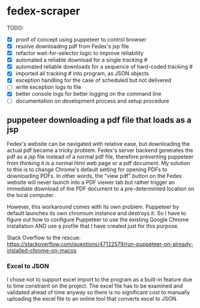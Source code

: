 # fedex-scraper

TODO:
- [x] proof of concept using puppeteer to control browser
- [x] resolve downloading pdf from Fedex's jsp file
- [x] refactor wait-for-selector logic to improve reliability
- [x] automated a reliable download for a single tracking #
- [x] automated reliable downloads for a sequence of hard-coded tracking #
- [x] imported all tracking # into program, as JSON objects
- [x] exception handling for the case of scheduled but not delivered
- [ ] write exception logs to file
- [x] better console logs for better logging on the command line
- [ ] documentation on development process and setup procedure

## puppeteer downloading a pdf file that loads as a jsp
Fedex's website can be navigated with relative ease, but downloading the actual pdf became a tricky problem. Fedex's server backend generates the pdf as a jsp file instead of a normal pdf file, therefore preventing puppeteer from thinking it is a normal html web page or a pdf document. My solution to this is to change Chrome's default setting for opening PDFs to downloading PDFs. In other words, the "view pdf" button on the Fedex website will never launch into a PDF viewer tab but rather trigger an immediate download of the PDF document to a pre-determinted location on the local computer.

However, this workaround comes with its own problem. Puppeteer by default launches its own chromium instance and destroys it. So I have to figure out how to configure Puppeteer to use the existing Google Chrome installation AND use a profile that I have created just for this purpose. 

Stack Overflow to the rescue: 
https://stackoverflow.com/questions/47122579/run-puppeteer-on-already-installed-chrome-on-macos

### Excel to JSON
I chose not to support excel import to the program as a built-in feature due to time constraint on the project. The excel file has to be examined and validated ahead of time anyway so there is no significant cost to manually uploading the excel file to an online tool that converts excel to JSON.  